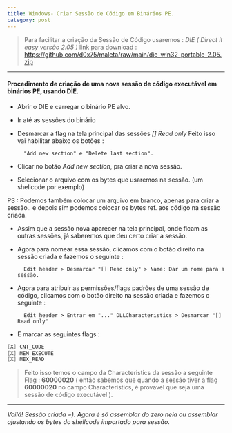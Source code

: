```yaml
---
title: Windows- Criar Sessão de Código em Binários PE.
category: post
---
```


>Para facilitar a criação da Sessão de Código usaremos :
*DIE ( Direct it easy versão 2.05 )*
>link para download :
https://github.com/d0x75/maleta/raw/main/die_win32_portable_2.05.zip


---


#### Procedimento de criação de uma nova sessão de código executável em binários PE, usando DIE.


- Abrir o DIE e carregar o binário PE alvo.

- Ir até as sessões do binário

- Desmarcar a flag na tela principal das sessões  _[] Read only_
Feito isso vai habilitar abaixo os botões : 

		"Add new section" e "Delete last section".

- Clicar no botão *Add new section*, pra criar a nova sessão.

- Selecionar o arquivo com os bytes que usaremos na sessão. 
(um shellcode por exemplo)

PS : Podemos também colocar um arquivo em branco, apenas para criar a sessão.. e depois sim podemos colocar os bytes ref. aos código na sessão criada.

- Assim que a sessão nova aparecer na tela principal, onde ficam as outras
sessões, já saberemos que deu certo criar a sessão.

- Agora para nomear essa sessão, clicamos com o botão direito na sessão criada e fazemos o seguinte :

		Edit header > Desmarcar "[] Read only" > Name: Dar um nome para a sessão.

- Agora para atribuir as permissões/flags padrões de uma sessão de código, clicamos com o botão direito na sessão criada e fazemos o seguinte : 

		Edit header > Entrar em "..." DLLCharacteristics > Desmarcar "[] Read only"

- E marcar as seguintes flags :

```c++
[X] CNT_CODE 
[X] MEM_EXECUTE
[X] MEX_READ
```

> Feito isso temos o campo da Characteristics da sessão a seguinte 
Flag :  **60000020** 
( então sabemos que quando a sessão tiver a flag **60000020** no campo Characteristics, é provavel que seja uma
sessão de código executável ).

---

_Voilá! Sessão criada =). Agora é só assemblar do zero nela ou assemblar ajustando os bytes do shellcode importado para sessão_.